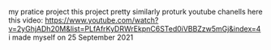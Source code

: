 my pratice project this project pretty similarly  proturk youtube chanells 
here this video: https://www.youtube.com/watch?v=2yGhjADh20M&list=PLfAfrKyDRWrEkpnC6STed0iVBBZzw5mGj&index=4
i made myself on 25 September 2021